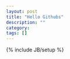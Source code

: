 ```yaml
---
layout: post
title: "Hello Githubs"
description: ""
category: 
tags: []
---
```

{% include JB/setup %}

